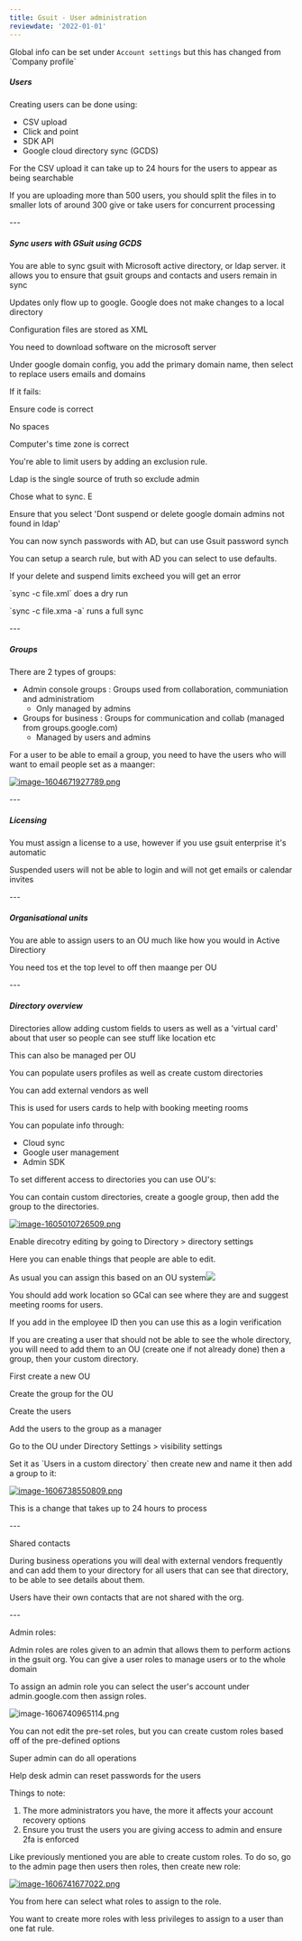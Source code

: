 ```yaml
---
title: Gsuit - User administration
reviewdate: '2022-01-01'
---
```


Global info can be set under `Account settings` but this has changed from \`Company profile\` 

##### Users

Creating users can be done using:

*   CSV upload
*   Click and point
*   SDK API
*   Google cloud directory sync (GCDS)

For the CSV upload it can take up to 24 hours for the users to appear as being searchable

If you are uploading more than 500 users, you should split the files in to smaller lots of around 300 give or take users for concurrent processing

\---

##### Sync users with GSuit using GCDS

You are able to sync gsuit with Microsoft active directory, or ldap server. it allows you to ensure that gsuit groups and contacts and users remain in sync

Updates only flow up to google. Google does not make changes to a local directory

Configuration files are stored as XML

You need to download software on the microsoft server

Under google domain config, you add the primary domain name, then select to replace users emails and domains 

If it fails:

Ensure code is correct

No spaces

Computer's time zone is correct

You're able to limit users by adding an exclusion rule. 

Ldap is the single source of truth so exclude admin 

Chose what to sync. E

Ensure that you select 'Dont suspend or delete google domain admins not found in ldap'

You can now synch passwords with AD, but can use Gsuit password synch 

You can setup a search rule, but with AD you can select to use defaults. 

If your delete and suspend limits excheed you will get an error

\`sync -c file.xml\` does a dry run

\`sync -c file.xma -a\` runs a full sync

\---

##### Groups

There are 2 types of groups:

*   Admin console groups : Groups used from collaboration, communiation and administratiom
    *   Only managed by admins
*   Groups for business : Groups for communication and collab (managed from groups.google.com)
    *   Managed by users and admins

For a user to be able to email a group, you need to have the users who will want to email people set as a maanger:

[![image-1604671927789.png](/assets/2mznsOlbTSNaaAcI-image-1604671927789.png)](/assets/2mznsOlbTSNaaAcI-image-1604671927789.png)

\---

##### Licensing 

You must assign a license to a use, however if you use gsuit enterprise it's automatic

Suspended users will not be able to login and will not get emails or calendar invites

\---

##### Organisational units 

You are able to assign users to an OU much like how you would in Active Directiory

You need tos et the top level to off then maange per OU

\---

##### Directory overview

Directories allow adding custom fields to users as well as a 'virtual card' about that user so people can see stuff like location etc

This can also be managed per OU

You can populate users profiles as well as create custom directories 

You can add external vendors as well

This is used for users cards to help with booking meeting rooms

You can populate info through:

*   Cloud sync
*   Google user management
*   Admin SDK

To set different access to directories you can use OU's:

You can contain custom directories, create a google group, then add the group to the directories.

[![image-1605010726509.png](/assets/rG2Sxc83fg9oyJVi-image-1605010726509.png)](/assets/rG2Sxc83fg9oyJVi-image-1605010726509.png)

Enable direcotry editing by going to Directory > directory settings 

Here you can enable things that people are able to edit. 

As usual you can assign this based on an OU system[![](/assets/GJIc7rJptYTmXzfh-image-1606735635793.png)](/assets/GJIc7rJptYTmXzfh-image-1606735635793.png)

You should add work location so GCal can see where they are and suggest meeting rooms for users.

If you add in the employee ID then you can use this as a login verification 

If you are creating a user that should not be able to see the whole directory, you will need to add them to an OU (create one if not already done) then a group, then your custom directory.

First create a new OU

Create the group for the OU

Create the users

Add the users to the group as a manager

Go to the OU under Directory Settings > visibility settings 

Set it as \`Users in a custom directory\` then create new and name it then add a group to it:

[![image-1606738550809.png](/assets/qtFenCGbLvRUVQqs-image-1606738550809.png)](/assets/qtFenCGbLvRUVQqs-image-1606738550809.png)

This is a change that takes up to 24 hours to process

\---

Shared contacts

During business operations you will deal with external vendors frequently and can add them to your directory for all users that can see that directory, to be able to see details about them.

Users have their own contacts that are not shared with the org.

\---

Admin roles:

Admin roles are roles given to an admin that allows them to perform actions in the gsuit org. You can give a user roles to manage users or to the whole domain

To assign an admin role you can select the user's account under admin.google.com then assign roles.

![image-1606740965114.png](/assets/lHFWdtVTkMX6AX5G-image-1606740965114.png)

You can not edit the pre-set roles, but you can create custom roles based off of the pre-defined options

Super admin can do all operations

Help desk admin can reset passwords for the users

Things to note:

1.  The more administrators you have, the more it affects your account recovery options
2.  Ensure you trust the users you are giving access to admin and ensure 2fa is enforced

Like previously mentioned you are able to create custom roles. To do so, go to the admin page then users then roles, then create new role:

[![image-1606741677022.png](/assets/goQwxsbjB33Z1ZN1-image-1606741677022.png)](/assets/goQwxsbjB33Z1ZN1-image-1606741677022.png)

You from here can select what roles to assign to the role. 

You want to create more roles with less privileges to assign to a user than one fat rule.
